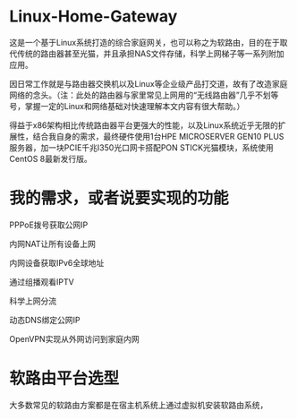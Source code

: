 # Linux-Home-Gateway
这是一个基于Linux系统打造的综合家庭网关，也可以称之为软路由，目的在于取代传统的路由器甚至光猫，并且承担NAS文件存储，科学上网梯子等一系列附加应用。

因日常工作就是与路由器交换机以及Linux等企业级产品打交道，故有了改造家庭网络的念头。（注：此处的路由器与家里常见上网用的“无线路由器”几乎不划等号，掌握一定的Linux和网络基础对快速理解本文内容有很大帮助。）

得益于x86架构相比传统路由器平台更强大的性能，以及Linux系统近乎无限的扩展性，结合我自身的需求，最终硬件使用1台HPE MICROSERVER GEN10 PLUS服务器，加一块PCIE千兆I350光口网卡搭配PON STICK光猫模块，系统使用CentOS 8最新发行版。

# 我的需求，或者说要实现的功能
PPPoE拨号获取公网IP

内网NAT让所有设备上网

内网设备获取IPv6全球地址

通过组播观看IPTV

科学上网分流

动态DNS绑定公网IP

OpenVPN实现从外网访问到家庭内网



# 软路由平台选型
大多数常见的软路由方案都是在宿主机系统上通过虚拟机安装软路由系统，
